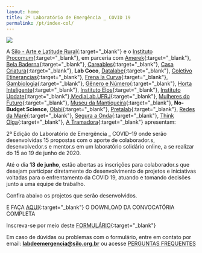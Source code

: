 ```yaml
---
layout: home
title: 2º Laboratório de Emergência _ COVID 19
permalink: /pt/index-col/
---
```


![](/2ed/media/images/covers/titulo_colab_port.png)

A [Silo - Arte e Latitude Rural](https://silo.org.br/){:target="_blank"} e o [Instituto Procomum](https://www.procomum.org/){:target="_blank"}, em parceria com [Amerek](https://twitter.com/amerek_ufmg){:target="_blank"}, [Bela Baderna](http://belabaderna.com.br/){:target="_blank"}, [Careables](https://www.careables.org/){:target="_blank"}, [Casa Criatura](https://www.instagram.com/casacriatura/){:target="_blank"}, **Lab Coco**, [Datalabe](https://datalabe.org/){:target="_blank"}, [Coletivo Etinerancias](https://www.instagram.com/etinerancias){:target="_blank"}, [Frena la Curva](https://frenalacurva.net/){:target="_blank"}, [Gambiologia](http://www.gambiologia.net/blog/){:target="_blank"}, [Gênero e Número](http://www.generonumero.media/){:target="_blank"}, [Horta Inteligente](https://hortainteligente.wixsite.com/hortainteligente){:target="_blank"}, [Instituto Elos](https://institutoelos.org/){:target="_blank"}, [Instituto Update](https://www.institutoupdate.org.br/){:target="_blank"},[MediaLab.UFRJ](href="http://medialabufrj.net/"){:target="_blank"}, [Mulheres do Futuro](https://www.instagram.com/mulheresdofuturopa/){:target="_blank"}, [Museu da Mantiqueira](https://museudamantiqueira.com.br/){:target="_blank"}, **No-Budget Science**, [Olabi](https://www.olabi.org.br){:target="_blank"}, [Pretalab](https://www.pretalab.com/){:target="_blank"}, [Redes da Maré](http://www.redesdamare.org.br/){:target="_blank"}, [Segura a Onda](https://seguraaonda.com.br/){:target="_blank"}, [Think Olga](https://www.thinkolga.com/){:target="_blank"}, [A Tramadora](https://www.tramadora.net/){:target="_blank"} apresentam:

2ª Edição do Laboratório de Emergência _ COVID–19 onde serão desenvolvidas 15 propostas com o aporte de colaborador.s, desenvolvedor.s e mentor.s em um laboratório solidário online, a se realizar do 15 ao 19 de junho de 2020. 

Até o dia **13 de junho**, estão abertas as inscrições para colaborador.s que desejam participar diretamente do desenvolvimento de projetos e iniciativas voltadas para o enfrentamento da COVID 19, atuando e tomando decisões junto a uma equipe de trabalho.

Confira abaixo os projetos que serão desenvolvidos.


E FAÇA [AQUI](/2ed/media/docs/PT_CHAMADA_COLABS_LAB_DE_EMERGENCIA.pdf){:target="_blank"} O DOWNLOAD DA CONVOCATÓRIA COMPLETA 


Inscreva-se por meio deste [FORMULÁRIO](https://forms.gle/GtsqUGZYtYdaVa7d7){:target="_blank"}
  
  
Em caso de dúvidas ou problemas com o formulário, entre em contato por email:  **labdeemergencia@silo.org.br** 
ou acesse [PERGUNTAS FREQUENTES](/2ed/pt/dicas/perguntas-frequentes-colabs)